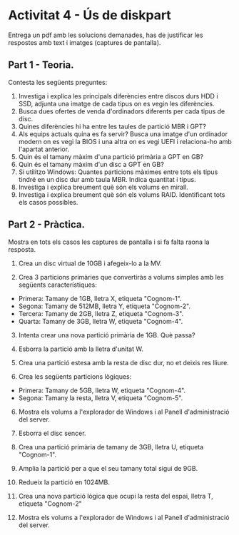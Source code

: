 # Activitat 4 - Ús de diskpart

Entrega un pdf amb les solucions demanades, has de justificar les respostes amb text i imatges (captures de pantalla).

## Part 1 - Teoria.

Contesta les següents preguntes:

1. Investiga i explica les principals diferències entre discos durs HDD i SSD, adjunta una imatge de cada tipus on es vegin les diferències.
2. Busca dues ofertes de venda d'ordinadors diferents per cada tipus de disc.
3. Quines diferències hi ha entre les taules de partició MBR i GPT?
4. Als equips actuals quina es fa servir? Busca una imatge d'un ordinador modern on es vegi la BIOS i una altra on es vegi UEFI i relaciona-ho amb l'apartat anterior.
5. Quin és el tamany màxim d'una partició primària a GPT en GB?
6. Quin és el tamany màxim d'un disc a GPT en GB?
7. Si utilitzo Windows: Quantes particions màximes entre tots els tipus tindré en un disc dur amb taula MBR. Indica quantitat i tipus.
8. Investiga i explica breument què són els volums en mirall.
9. Investiga i explica breument què són els volums RAID. Identificant tots els casos possibles.


## Part 2 - Pràctica.

Mostra en tots els casos les captures de pantalla i si fa falta raona la resposta.

1. Crea un disc virtual de 10GB i afegeix-lo a la MV.

2. Crea 3 particions primàries que convertiràs a volums simples amb les següents característiques:
  - Primera: Tamany de 1GB, lletra X, etiqueta "Cognom-1".
  - Segona: Tamany de 512MB, lletra Y, etiqueta "Cognom-2".
  - Tercera: Tamany de 2GB, lletra Z, etiqueta "Cognom-3".
  - Quarta: Tamany de 3GB, lletra W, etiqueta "Cognom-4".

3. Intenta crear una nova partició primària de 1GB. Què passa?
   
5.  Esborra la partició amb la lletra d'unitat W.

6. Crea una partició estesa amb la resta de disc dur, no et deixis res lliure.

7. Crea les següents particions lògiques:
  - Primera: Tamany de 5GB, lletra W, etiqueta "Cognom-4".
  - Segona: Tamany la resta, lletra V, etiqueta "Cognom-5".

6. Mostra els volums a l'explorador de Windows i al Panell d'administració del server.

7. Esborra el disc sencer.

8. Crea una partició primària de tamany de 3GB, lletra U, etiqueta "Cognom-1".

9. Amplia la partició per a que el seu tamany total sigui de 9GB.

10. Redueix la partició en 1024MB.

11. Crea una nova partició lògica que ocupi la resta del espai, lletra T, etiqueta "Cognom-2"

12. Mostra els volums a l'explorador de Windows i al Panell d'administració del server.
